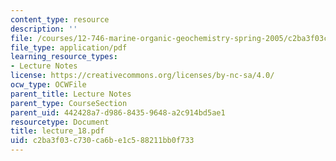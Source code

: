 ```yaml
---
content_type: resource
description: ''
file: /courses/12-746-marine-organic-geochemistry-spring-2005/c2ba3f03c730ca6be1c588211bb0f733_lecture_18.pdf
file_type: application/pdf
learning_resource_types:
- Lecture Notes
license: https://creativecommons.org/licenses/by-nc-sa/4.0/
ocw_type: OCWFile
parent_title: Lecture Notes
parent_type: CourseSection
parent_uid: 442428a7-d986-8435-9648-a2c914bd5ae1
resourcetype: Document
title: lecture_18.pdf
uid: c2ba3f03-c730-ca6b-e1c5-88211bb0f733
---
```

